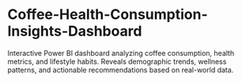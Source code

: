 # Coffee-Health-Consumption-Insights-Dashboard
Interactive Power BI dashboard analyzing coffee consumption, health metrics, and lifestyle habits. Reveals demographic trends, wellness patterns, and actionable recommendations based on real-world data.
